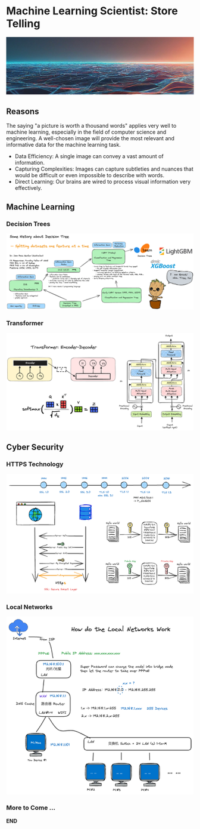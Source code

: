 # Machine Learning Scientist: Store Telling

![header-image](images/Gemini_Generated_Image.jpeg)

## Reasons

The saying "a picture is worth a thousand words" applies very well to machine learning, especially in the field of computer science and engineering.  A well-chosen image will provide the most relevant and informative data for the machine learning task.

- Data Efficiency: A single image can convey a vast amount of information. 
- Capturing Complexities: Images can capture subtleties and nuances that would be difficult or even impossible to describe with words. 
- Direct Learning: Our brains are wired to process visual information very effectively.  

## Machine Learning

### Decision Trees

![Decision Trees](images/logo-decisiion-tree.excalidraw.png)

### Transformer

![Transformer](images/logo-transformer.excalidraw.png)


## Cyber Security

### HTTPS Technology

![HTTPS Technology](images/logo-https.excalidraw.png)

### Local Networks

![Local Networks](images/logo-local-networks.excalidraw.png)

### More to Come ... 

**END**
